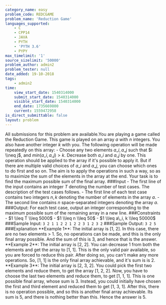 ```yaml
---
category_name: easy
problem_code: REDCGAME
problem_name: 'Reduction Game'
languages_supported:
    - C
    - CPP14
    - JAVA
    - PYTH
    - 'PYTH 3.6'
    - PYPY
max_timelimit: '1'
source_sizelimit: '50000'
problem_author: admin2
problem_tester: null
date_added: 19-10-2018
tags:
    - admin2
time:
    view_start_date: 1540314000
    submit_start_date: 1540314000
    visible_start_date: 1540314000
    end_date: 1735669800
    current: 1559472958
is_direct_submittable: false
layout: problem
---
```

All submissions for this problem are available.You are playing a game called the Reduction Game. This game is played on an array $a$ with $n$ integers. You also have another integer $k$ with you. The following operation will be made repeatedly on this array: - Choose any two elements $a\_i, a\_j$ such that $i \\neq j$, and $min(a\_i, a\_j) > k$. Decrease both $a\_i$ and $a\_j$ by one. This operation should be applied to the array if it's possible to apply it. But if there are multiple valid choices of $a\_i$ and $a\_j$, you can choose which ones to do first and so on. The aim is to apply the operations in such a way, so as to maximize the sum of the elements in the array at the end. Your task is to find the maximum possible sum of the final array. ###Input - The first line of the input contains an integer $T$ denoting the number of test cases. The description of the test cases follows. - The first line of each test case contains two integers $n, k$ denoting the number of elements in the array $a$. - The second line contains $n$ space-separated integers denoting the array $a$. ###Output: For each test case, output an integer corresponding to the maximum possible sum of the remaining array in a new line. ###Constraints - $1 \\leq T \\leq 5000$ - $1 \\leq n \\leq 50$ - $1 \\leq a\_i, k \\leq 50000$ ###Sample Input: ``` 3 2 1 1 2 2 1 2 2 3 1 2 3 2 ``` ###Sample Output: ``` 3 2 5 ``` ###Explanation \*\*Example 1\*\*: The initial array is \[1, 2\]. In this case, there are no two elements > 1. So, no operations can be made, and this is the only final array possible. And the sum of this is 3, and hence that is the answer. \*\*Example 2\*\*: The initial array is \[2, 2\]. You can decrease 1 from both the elements and get the array to \[1, 1\]. This is the only valid pair available, so you are forced to reduce this pair. After doing so, you can't make any more operations. So, \[1, 1\] is the only final array achievable, and it's sum is is 2. \*\*Example 3\*\*: The initial array is \[2, 3, 2\]. You could pick the first two elements and reduce them, to get the array \[1, 2, 2\]. Now, you have to choose the last two elements and reduce them, to get \[1, 1, 1\]. This is one possible final array, whose sum is 3. Instead, you could initially have chosen the first and third element and reduced them to get \[1, 3, 1\]. After this, there is no operation possible, and so this is another final array achievable. Its sum is 5, and there is nothing better than this. Hence the answer is 5.
